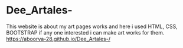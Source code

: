 # Dee_Artales-
This website is about my art pages works and here i used HTML, CSS, BOOTSTRAP if any one interested i can make art works for them. https://aboorva-28.github.io/Dee_Artales-/
